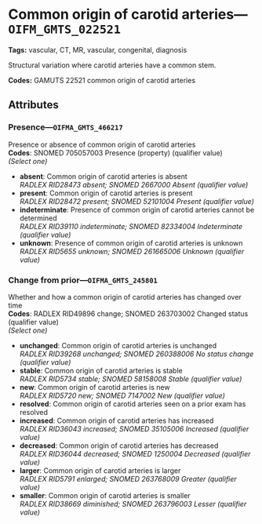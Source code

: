 # Common origin of carotid arteries—`OIFM_GMTS_022521`

**Tags:** vascular, CT, MR, vascular, congenital, diagnosis

Structural variation where carotid arteries have a common stem.

**Codes:** GAMUTS 22521 common origin of carotid arteries

## Attributes

### Presence—`OIFMA_GMTS_466217`

Presence or absence of common origin of carotid arteries  
**Codes**: SNOMED 705057003 Presence (property) (qualifier value)  
*(Select one)*

- **absent**: Common origin of carotid arteries is absent  
_RADLEX RID28473 absent; SNOMED 2667000 Absent (qualifier value)_
- **present**: Common origin of carotid arteries is present  
_RADLEX RID28472 present; SNOMED 52101004 Present (qualifier value)_
- **indeterminate**: Presence of common origin of carotid arteries cannot be determined  
_RADLEX RID39110 indeterminate; SNOMED 82334004 Indeterminate (qualifier value)_
- **unknown**: Presence of common origin of carotid arteries is unknown  
_RADLEX RID5655 unknown; SNOMED 261665006 Unknown (qualifier value)_

### Change from prior—`OIFMA_GMTS_245801`

Whether and how a common origin of carotid arteries has changed over time  
**Codes**: RADLEX RID49896 change; SNOMED 263703002 Changed status (qualifier value)  
*(Select one)*

- **unchanged**: Common origin of carotid arteries is unchanged  
_RADLEX RID39268 unchanged; SNOMED 260388006 No status change (qualifier value)_
- **stable**: Common origin of carotid arteries is stable  
_RADLEX RID5734 stable; SNOMED 58158008 Stable (qualifier value)_
- **new**: Common origin of carotid arteries is new  
_RADLEX RID5720 new; SNOMED 7147002 New (qualifier value)_
- **resolved**: Common origin of carotid arteries seen on a prior exam has resolved  
- **increased**: Common origin of carotid arteries has increased  
_RADLEX RID36043 increased; SNOMED 35105006 Increased (qualifier value)_
- **decreased**: Common origin of carotid arteries has decreased  
_RADLEX RID36044 decreased; SNOMED 1250004 Decreased (qualifier value)_
- **larger**: Common origin of carotid arteries is larger  
_RADLEX RID5791 enlarged; SNOMED 263768009 Greater (qualifier value)_
- **smaller**: Common origin of carotid arteries is smaller  
_RADLEX RID38669 diminished; SNOMED 263796003 Lesser (qualifier value)_